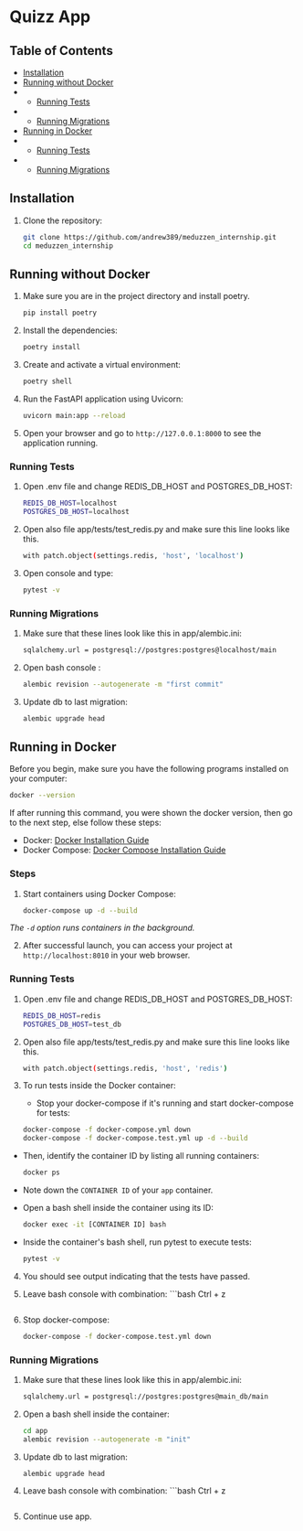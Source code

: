 # Quizz App

## Table of Contents

- [Installation](#installation)
- [Running without Docker](#starting-the-application)
-
    - [Running Tests](#running-tests)
-
    - [Running Migrations](#running-migrations)
- [Running in Docker](#running-in-docker)
-
    - [Running Tests](#running-tests)
-
    - [Running Migrations](#running-migrations)

## Installation

1. Clone the repository:

    ```bash
    git clone https://github.com/andrew389/meduzzen_internship.git
    cd meduzzen_internship
    ```

## Running without Docker

1. Make sure you are in the project directory and install poetry.
    ```bash
    pip install poetry
    ```
2. Install the dependencies:

    ```bash
    poetry install
    ```

3. Create and activate a virtual environment:

    ```bash
    poetry shell
    ```

4. Run the FastAPI application using Uvicorn:

    ```bash
    uvicorn main:app --reload
    ```

5. Open your browser and go to `http://127.0.0.1:8000` to see the application running.

### Running Tests

1. Open .env file and change REDIS_DB_HOST and POSTGRES_DB_HOST:

    ```bash
    REDIS_DB_HOST=localhost
    POSTGRES_DB_HOST=localhost
    ```

2. Open also file app/tests/test_redis.py and make sure this line looks like this.
    ```bash
    with patch.object(settings.redis, 'host', 'localhost')
    ```
3. Open console and type:
    ```bash
    pytest -v
    ```

### Running Migrations
1. Make sure that these lines look like this in app/alembic.ini:
    ```bash
   sqlalchemy.url = postgresql://postgres:postgres@localhost/main
   ```
2. Open bash console :

    ```bash
    alembic revision --autogenerate -m "first commit"
    ```

3. Update db to last migration:

    ```bash
    alembic upgrade head
    ```

## Running in Docker

Before you begin, make sure you have the following programs installed on your computer:

```bash
docker --version
```

If after running this command, you were shown the docker version, then go to the next step, else follow these steps:

- Docker: [Docker Installation Guide](https://docs.docker.com/get-docker/)
- Docker Compose: [Docker Compose Installation Guide](https://docs.docker.com/compose/install/)

### Steps

1. Start containers using Docker Compose:

    ```bash
    docker-compose up -d --build
    ```

 _The `-d` option runs containers in the background._

2. After successful launch, you can access your project at `http://localhost:8010` in your web browser.

### Running Tests
1. Open .env file and change REDIS_DB_HOST and POSTGRES_DB_HOST:

    ```bash
    REDIS_DB_HOST=redis
    POSTGRES_DB_HOST=test_db
    ```

2. Open also file app/tests/test_redis.py and make sure this line looks like this.
    ```bash
    with patch.object(settings.redis, 'host', 'redis')
    ```
3. To run tests inside the Docker container:
   - Stop your docker-compose if it's running and start docker-compose for tests:

    ```bash
    docker-compose -f docker-compose.yml down
    docker-compose -f docker-compose.test.yml up -d --build
    ```
    
 - Then, identify the container ID by listing all running containers:

     ```bash
     docker ps
     ```

 - Note down the `CONTAINER ID` of your `app` container.

 - Open a bash shell inside the container using its ID:

     ```bash
     docker exec -it [CONTAINER ID] bash
     ```

 - Inside the container's bash shell, run pytest to execute tests:

     ```bash
     pytest -v
     ```

4. You should see output indicating that the tests have passed.
5. Leave bash console with combination:
       ```bash
    Ctrl + z
    ```
6. Stop docker-compose:

     ```bash
     docker-compose -f docker-compose.test.yml down
     ```

### Running Migrations
1. Make sure that these lines look like this in app/alembic.ini:
    ```bash
    sqlalchemy.url = postgresql://postgres:postgres@main_db/main
    ```

2. Open a bash shell inside the container:

    ```bash
    cd app
    alembic revision --autogenerate -m "init"
    ```

3. Update db to last migration:

    ```bash
    alembic upgrade head
    ```
4. Leave bash console with combination:
       ```bash
    Ctrl + z
    ```
5. Continue use app.
